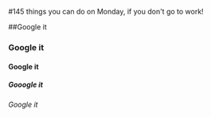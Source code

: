 
#145 things you can do on Monday, if you don't go to work!






















##Google it
### Google it
#### Google it
##### Gooogle it
###### Google it